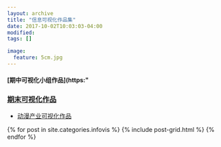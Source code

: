 ```yaml
---
layout: archive
title: "信息可视化作品集"
date: 2017-10-02T10:03:03-04:00
modified:
tags: []

image: 
  feature: 5cm.jpg
---
```

 
#### [期中可视化小组作品](https:"
 
 
### [期末可视化作品](https://public.tableau.com/views/_18078/sheet3?:embed=y&:display_count=yes&publish=yes)
* [动漫产业可视化作品](https://public.tableau.com/views/_18078/sheet3?:embed=y&:display_count=yes&publish=yes)

 
<div class="tiles">
{% for post in site.categories.infovis %}
{% include post-grid.html %}
{% endfor %}
</div><!-- /.tiles 把所有categories 有 infovis 的列出来-->